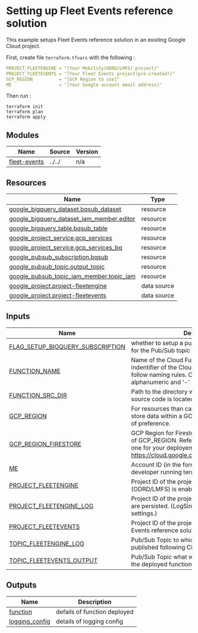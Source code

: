 # Setting up Fleet Events reference solution

This example setups Fleet Events reference solution in an existing Google Cloud project.

First, create file `terraform.tfvars` with the following :

```yaml
PROJECT_FLEETENGINE = "[Your Mobility(ODRD/LMFS) project]"
PROJECT_FLEETEVENTS = "[Your Fleet Events project(pre-created)]"
GCP_REGION          = "[GCP Region to use]"
ME                  = "[Your Google account email address]"
```

Then run :
```Shell
terraform init
terraform plan
terraform apply
```

<!-- terraform-docs markdown table --output-mode insert --show data-sources,inputs,modules,outputs,resources --output-file ./README.md . -->

<!-- BEGIN_TF_DOCS -->
## Modules

| Name | Source | Version |
|------|--------|---------|
| <a name="module_fleet-events"></a> [fleet-events](#module\_fleet-events) | ../../ | n/a |

## Resources

| Name | Type |
|------|------|
| [google_bigquery_dataset.bqsub_dataset](https://registry.terraform.io/providers/hashicorp/google/latest/docs/resources/bigquery_dataset) | resource |
| [google_bigquery_dataset_iam_member.editor](https://registry.terraform.io/providers/hashicorp/google/latest/docs/resources/bigquery_dataset_iam_member) | resource |
| [google_bigquery_table.bqsub_table](https://registry.terraform.io/providers/hashicorp/google/latest/docs/resources/bigquery_table) | resource |
| [google_project_service.gcp_services](https://registry.terraform.io/providers/hashicorp/google/latest/docs/resources/project_service) | resource |
| [google_project_service.gcp_services_bq](https://registry.terraform.io/providers/hashicorp/google/latest/docs/resources/project_service) | resource |
| [google_pubsub_subscription.bqsub](https://registry.terraform.io/providers/hashicorp/google/latest/docs/resources/pubsub_subscription) | resource |
| [google_pubsub_topic.output_topic](https://registry.terraform.io/providers/hashicorp/google/latest/docs/resources/pubsub_topic) | resource |
| [google_pubsub_topic_iam_member.topic_iam](https://registry.terraform.io/providers/hashicorp/google/latest/docs/resources/pubsub_topic_iam_member) | resource |
| [google_project.project-fleetengine](https://registry.terraform.io/providers/hashicorp/google/latest/docs/data-sources/project) | data source |
| [google_project.project-fleetevents](https://registry.terraform.io/providers/hashicorp/google/latest/docs/data-sources/project) | data source |

## Inputs

| Name | Description | Type | Default | Required |
|------|-------------|------|---------|:--------:|
| <a name="input_FLAG_SETUP_BIGQUERY_SUBSCRIPTION"></a> [FLAG\_SETUP\_BIGQUERY\_SUBSCRIPTION](#input\_FLAG\_SETUP\_BIGQUERY\_SUBSCRIPTION) | whether to setup a push BigQuery subscription for the Pub/Sub topic | `bool` | `false` | no |
| <a name="input_FUNCTION_NAME"></a> [FUNCTION\_NAME](#input\_FUNCTION\_NAME) | Name of the Cloud Function. This will used as the indentifier of the Cloud Function (v2), and has to follow naming rules. Only lower case alphanumeric and '-' allowed. | `string` | `"fleetevents-fn"` | no |
| <a name="input_FUNCTION_SRC_DIR"></a> [FUNCTION\_SRC\_DIR](#input\_FUNCTION\_SRC\_DIR) | Path to the directory where the Cloud Functions source code is located. | `string` | `"../../../../../cloud-functions/"` | no |
| <a name="input_GCP_REGION"></a> [GCP\_REGION](#input\_GCP\_REGION) | For resources than can be constrained run or store data within a GCP region, the default region of preference. | `string` | `"us-central1"` | no |
| <a name="input_GCP_REGION_FIRESTORE"></a> [GCP\_REGION\_FIRESTORE](#input\_GCP\_REGION\_FIRESTORE) | GCP Region for Firestore.  If not set, will use value of GCP\_REGION. Reference and choose the right one for your deployement https://cloud.google.com/firestore/docs/locations | `string` | `"nam5"` | no |
| <a name="input_ME"></a> [ME](#input\_ME) | Account ID (in the form of email address) of the developer running terraform. | `string` | n/a | yes |
| <a name="input_PROJECT_FLEETENGINE"></a> [PROJECT\_FLEETENGINE](#input\_PROJECT\_FLEETENGINE) | Project ID of the project where Fleet Engine (ODRD/LMFS) is enabled | `string` | n/a | yes |
| <a name="input_PROJECT_FLEETENGINE_LOG"></a> [PROJECT\_FLEETENGINE\_LOG](#input\_PROJECT\_FLEETENGINE\_LOG) | Project ID of the project where Fleet Engine logs are persisted. (LogSink of Cloud Logging settings.) | `string` | n/a | yes |
| <a name="input_PROJECT_FLEETEVENTS"></a> [PROJECT\_FLEETEVENTS](#input\_PROJECT\_FLEETEVENTS) | Project ID of the project in which to setup Fleet Events reference solution. | `string` | n/a | yes |
| <a name="input_TOPIC_FLEETENGINE_LOG"></a> [TOPIC\_FLEETENGINE\_LOG](#input\_TOPIC\_FLEETENGINE\_LOG) | Pub/Sub Topic to which Fleet Engine logs are published following Cloud Logging setup. | `string` | n/a | yes |
| <a name="input_TOPIC_FLEETEVENTS_OUTPUT"></a> [TOPIC\_FLEETEVENTS\_OUTPUT](#input\_TOPIC\_FLEETEVENTS\_OUTPUT) | Pub/Sub Topic what will be created and to which the deployed function will be publishing events. | `string` | `"fleetevents-fn-output"` | no |

## Outputs

| Name | Description |
|------|-------------|
| <a name="output_function"></a> [function](#output\_function) | defails of function deployed |
| <a name="output_logging_config"></a> [logging\_config](#output\_logging\_config) | details of logging config |
<!-- END_TF_DOCS -->
